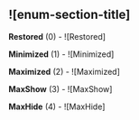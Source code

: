 ## ![enum-section-title]

**Restored** (0) - ![Restored]

**Minimized** (1) - ![Minimized]

**Maximized** (2) - ![Maximized]

**MaxShow** (3) - ![MaxShow]

**MaxHide** (4) - ![MaxHide]

